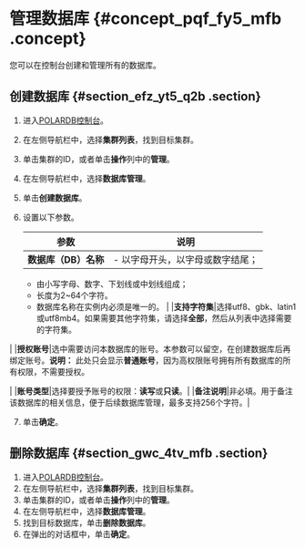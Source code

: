 # 管理数据库 {#concept_pqf_fy5_mfb .concept}

您可以在控制台创建和管理所有的数据库。

## 创建数据库 {#section_efz_yt5_q2b .section}

1.  进入[POLARDB控制台](https://polardb.console.aliyun.com)。
2.  在左侧导航栏中，选择**集群列表**，找到目标集群。
3.  单击集群的ID，或者单击**操作**列中的**管理**。
4.  在左侧导航栏中，选择**数据库管理**。
5.  单击**创建数据库**。
6.  设置以下参数。

    |参数|说明|
    |--|--|
    |**数据库（DB）名称**|     -   以字母开头，以字母或数字结尾；
    -   由小写字母、数字、下划线或中划线组成；
    -   长度为2~64个字符。
    -   数据库名称在实例内必须是唯一的。
 |
    |**支持字符集**|选择utf8、gbk、latin1或utf8mb4。如果需要其他字符集，请选择**全部**，然后从列表中选择需要的字符集。

|
    |**授权账号**|选中需要访问本数据库的账号。本参数可以留空，在创建数据库后再绑定账号。**说明：** 此处只会显示**普通账号**，因为高权限账号拥有所有数据库的所有权限，不需要授权。

|
    |**账号类型**|选择要授予账号的权限：**读写**或**只读**。|
    |**备注说明**|非必填。用于备注该数据库的相关信息，便于后续数据库管理，最多支持256个字符。|

7.  单击**确定**。

## 删除数据库 {#section_gwc_4tv_mfb .section}

1.  进入[POLARDB控制台](https://polardb.console.aliyun.com)。
2.  在左侧导航栏中，选择**集群列表**，找到目标集群。
3.  单击集群的ID，或者单击**操作**列中的**管理**。
4.  在左侧导航栏中，选择**数据库管理**。
5.  找到目标数据库，单击**删除数据库**。
6.  在弹出的对话框中，单击**确定**。

